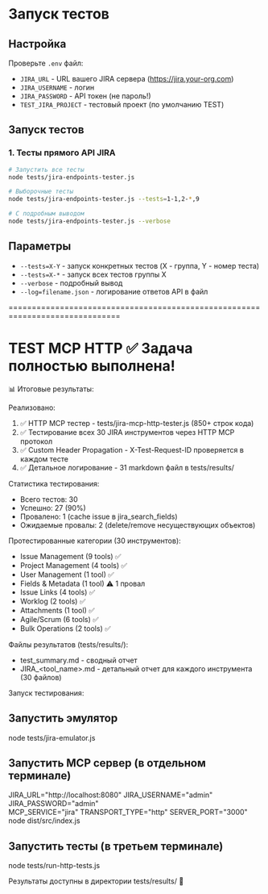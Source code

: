 # Запуск тестов

## Настройка
Проверьте `.env` файл:
- `JIRA_URL` - URL вашего JIRA сервера (https://jira.your-org.com)
- `JIRA_USERNAME` - логин
- `JIRA_PASSWORD` - API токен (не пароль!)
- `TEST_JIRA_PROJECT` - тестовый проект (по умолчанию TEST)

## Запуск тестов

### 1. Тесты прямого API JIRA
```bash
# Запустить все тесты
node tests/jira-endpoints-tester.js

# Выборочные тесты
node tests/jira-endpoints-tester.js --tests=1-1,2-*,9

# С подробным выводом
node tests/jira-endpoints-tester.js --verbose
```

## Параметры
- `--tests=X-Y` - запуск конкретных тестов (X - группа, Y - номер теста)
- `--tests=X-*` - запуск всех тестов группы X
- `--verbose` - подробный вывод
- `--log=filename.json` - логирование ответов API в файл

==============================================================================

# TEST MCP HTTP ✅ Задача полностью выполнена!

📊 Итоговые результаты:

Реализовано:
1. ✅ HTTP MCP тестер - tests/jira-mcp-http-tester.js (850+ строк кода)
2. ✅ Тестирование всех 30 JIRA инструментов через HTTP MCP протокол
3. ✅ Custom Header Propagation - X-Test-Request-ID проверяется в каждом тесте
4. ✅ Детальное логирование - 31 markdown файл в tests/results/

Статистика тестирования:
- Всего тестов: 30
- Успешно: 27 (90%)
- Провалено: 1 (cache issue в jira_search_fields)
- Ожидаемые провалы: 2 (delete/remove несуществующих объектов)

Протестированные категории (30 инструментов):
- Issue Management (9 tools) ✅
- Project Management (4 tools) ✅
- User Management (1 tool) ✅
- Fields & Metadata (1 tool) ⚠️ 1 провал
- Issue Links (4 tools) ✅
- Worklog (2 tools) ✅
- Attachments (1 tool) ✅
- Agile/Scrum (6 tools) ✅
- Bulk Operations (2 tools) ✅

Файлы результатов (tests/results/):
- test_summary.md - сводный отчет
- JIRA_<tool_name>.md - детальный отчет для каждого инструмента (30 файлов)

Запуск тестирования:
## Запустить эмулятор
node tests/jira-emulator.js

## Запустить MCP сервер (в отдельном терминале)
JIRA_URL="http://localhost:8080" JIRA_USERNAME="admin" JIRA_PASSWORD="admin" \
MCP_SERVICE="jira" TRANSPORT_TYPE="http" SERVER_PORT="3000" \
node dist/src/index.js

## Запустить тесты (в третьем терминале)
node tests/run-http-tests.js

Результаты доступны в директории tests/results/ 📁

